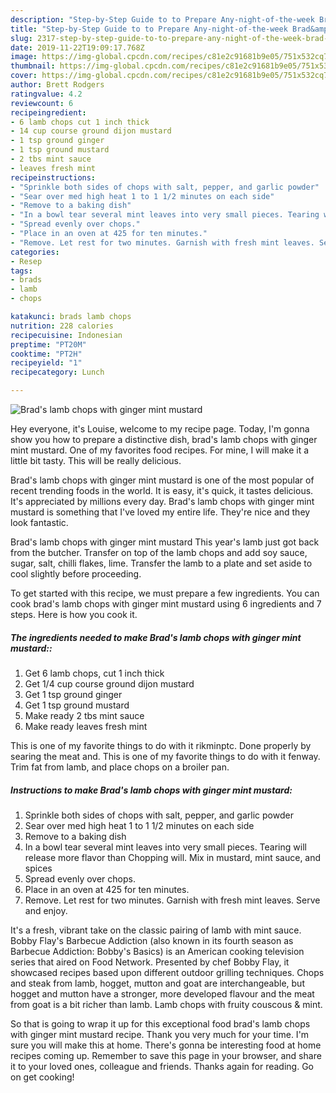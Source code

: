 ```yaml
---
description: "Step-by-Step Guide to to Prepare Any-night-of-the-week Brad&amp;#39;s lamb chops with ginger mint mustard"
title: "Step-by-Step Guide to to Prepare Any-night-of-the-week Brad&amp;#39;s lamb chops with ginger mint mustard"
slug: 2317-step-by-step-guide-to-to-prepare-any-night-of-the-week-brad-and-39-s-lamb-chops-with-ginger-mint-mustard
date: 2019-11-22T19:09:17.768Z
image: https://img-global.cpcdn.com/recipes/c81e2c91681b9e05/751x532cq70/brads-lamb-chops-with-ginger-mint-mustard-recipe-main-photo.jpg
thumbnail: https://img-global.cpcdn.com/recipes/c81e2c91681b9e05/751x532cq70/brads-lamb-chops-with-ginger-mint-mustard-recipe-main-photo.jpg
cover: https://img-global.cpcdn.com/recipes/c81e2c91681b9e05/751x532cq70/brads-lamb-chops-with-ginger-mint-mustard-recipe-main-photo.jpg
author: Brett Rodgers
ratingvalue: 4.2
reviewcount: 6
recipeingredient:
- 6 lamb chops cut 1 inch thick
- 14 cup course ground dijon mustard
- 1 tsp ground ginger
- 1 tsp ground mustard
- 2 tbs mint sauce
- leaves fresh mint
recipeinstructions:
- "Sprinkle both sides of chops with salt, pepper, and garlic powder"
- "Sear over med high heat 1 to 1 1/2 minutes on each side"
- "Remove to a baking dish"
- "In a bowl tear several mint leaves into very small pieces. Tearing will release more flavor than Chopping will. Mix in mustard, mint sauce, and spices"
- "Spread evenly over chops."
- "Place in an oven at 425 for ten minutes."
- "Remove. Let rest for two minutes. Garnish with fresh mint leaves. Serve and enjoy."
categories:
- Resep
tags:
- brads
- lamb
- chops

katakunci: brads lamb chops
nutrition: 228 calories
recipecuisine: Indonesian
preptime: "PT20M"
cooktime: "PT2H"
recipeyield: "1"
recipecategory: Lunch

---
```



![Brad&#39;s lamb chops with ginger mint mustard](https://img-global.cpcdn.com/recipes/c81e2c91681b9e05/751x532cq70/brads-lamb-chops-with-ginger-mint-mustard-recipe-main-photo.jpg)

Hey everyone, it's Louise, welcome to my recipe page. Today, I'm gonna show you how to prepare a distinctive dish, brad&#39;s lamb chops with ginger mint mustard. One of my favorites food recipes. For mine, I will make it a little bit tasty. This will be really delicious.

Brad&#39;s lamb chops with ginger mint mustard is one of the most popular of recent trending foods in the world. It is easy, it's quick, it tastes delicious. It's appreciated by millions every day. Brad&#39;s lamb chops with ginger mint mustard is something that I've loved my entire life. They're nice and they look fantastic.

Brad&#39;s lamb chops with ginger mint mustard This year&#39;s lamb just got back from the butcher. Transfer on top of the lamb chops and add soy sauce, sugar, salt, chilli flakes, lime. Transfer the lamb to a plate and set aside to cool slightly before proceeding.


To get started with this recipe, we must prepare a few ingredients. You can cook brad&#39;s lamb chops with ginger mint mustard using 6 ingredients and 7 steps. Here is how you cook it.

##### The ingredients needed to make Brad&#39;s lamb chops with ginger mint mustard::

1. Get 6 lamb chops, cut 1 inch thick
1. Get 1/4 cup course ground dijon mustard
1. Get 1 tsp ground ginger
1. Get 1 tsp ground mustard
1. Make ready 2 tbs mint sauce
1. Make ready leaves fresh mint


This is one of my favorite things to do with it rikminptc. Done properly by searing the meat and. This is one of my favorite things to do with it fenway. Trim fat from lamb, and place chops on a broiler pan. 

##### Instructions to make Brad&#39;s lamb chops with ginger mint mustard:

1. Sprinkle both sides of chops with salt, pepper, and garlic powder
1. Sear over med high heat 1 to 1 1/2 minutes on each side
1. Remove to a baking dish
1. In a bowl tear several mint leaves into very small pieces. Tearing will release more flavor than Chopping will. Mix in mustard, mint sauce, and spices
1. Spread evenly over chops.
1. Place in an oven at 425 for ten minutes.
1. Remove. Let rest for two minutes. Garnish with fresh mint leaves. Serve and enjoy.


It&#39;s a fresh, vibrant take on the classic pairing of lamb with mint sauce. Bobby Flay&#39;s Barbecue Addiction (also known in its fourth season as Barbecue Addiction: Bobby&#39;s Basics) is an American cooking television series that aired on Food Network. Presented by chef Bobby Flay, it showcased recipes based upon different outdoor grilling techniques. Chops and steak from lamb, hogget, mutton and goat are interchangeable, but hogget and mutton have a stronger, more developed flavour and the meat from goat is a bit richer than lamb. Lamb chops with fruity couscous &amp; mint. 

So that is going to wrap it up for this exceptional food brad&#39;s lamb chops with ginger mint mustard recipe. Thank you very much for your time. I'm sure you will make this at home. There's gonna be interesting food at home recipes coming up. Remember to save this page in your browser, and share it to your loved ones, colleague and friends. Thanks again for reading. Go on get cooking!
